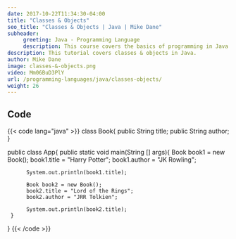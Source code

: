 ```yaml
---
date: 2017-10-22T11:34:30-04:00
title: "Classes & Objects"
seo_title: "Classes & Objects | Java | Mike Dane"
subheader:
     greeting: Java - Programming Language
     description: This course covers the basics of programming in Java. Work your way through the videos and we'll teach you everything you need to know to start your programming journey!
description: This tutorial covers classes & objects in Java.
author: Mike Dane
image: classes-&-objects.png
video: Mm06BuD3PlY
url: /programming-languages/java/classes-objects/
weight: 26
---
```


## Code

{{< code lang="java" >}}
class Book{
     public String title;
     public String author;
}

public class App{
     public static void main(String [] args){
          Book book1 = new Book();
          book1.title = "Harry Potter";
          book1.author = "JK Rowling";

          System.out.println(book1.title);

          Book book2 = new Book();
          book2.title = "Lord of the Rings";
          book2.author = "JRR Tolkien";

          System.out.println(book2.title);
     }
}
{{< /code >}}